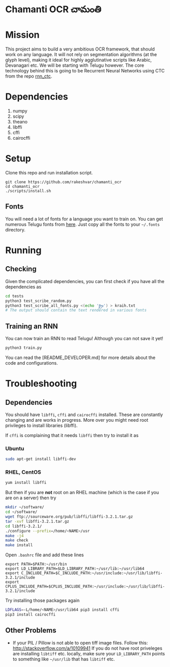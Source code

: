 # Chamanti OCR చామంతి

# Mission
This project aims to build a very ambitious OCR framework, that should work on any language.
It will not rely on segmentation algorithms (at the glyph level), making it ideal for highly
agglutinative scripts like Arabic, Devanagari etc. We will be starting with Telugu however.
The core technology behind this is going to be Recurrent Neural Networks using CTC from
the repo [rnn_ctc](https://github.com/rakeshvar/rnn_ctc).

# Dependencies
1. numpy
1. scipy
2. theano
3. libffi
4. cffi
5. cairocffi

# Setup

Clone this repo and run installation script.

```
git clone https://github.com/rakeshvar/chamanti_ocr
cd chamanti_ocr
./scripts/install.sh
```

## Fonts
You will need a lot of fonts for a language you want to train on.
You can get numerous Telugu fonts from [here](https://github.com/TeluguOCR/Fonts).
Just copy all the fonts to your `~/.fonts` directory.

# Running

## Checking
Given the complicated dependencies, you can first check if you have all the dependencies as

```sh
cd tests
python3 test_scribe_random.py
python3 test_scribe_all_fonts.py <(echo 'క్రైః') > kraih.txt
# The output should contain the text rendered in various fonts
```

## Training an RNN
You can now train an RNN to read Telugu! Although you can not save it yet!

```sh
python3 train.py
```

You can read the [README_DEVELOPER.md] for more details about the code and configurations.

# Troubleshooting

## Dependencies

You should have `libffi`, `cffi` and `cairocffi` installed.
These are constantly changing and are works in progress.
More over you might need root privileges to install libraries (libffi).

If `cffi` is complaining that it needs `libffi` then try to install it as

### Ubuntu

```sh
sudo apt-get install libffi-dev
```

### RHEL, CentOS

```sh
yum install libffi
```

But then if you are **not** root on an RHEL machine (which is the case if you are on a server) then
try

```sh
mkdir ~/software/
cd ~/software/
wget ftp://sourceware.org/pub/libffi/libffi-3.2.1.tar.gz
tar -xvf libffi-3.2.1.tar.gz
cd libffi-3.2.1/
./configure --prefix=/home/<NAME>/usr
make -j4
make check
make install
```

Open `.bashrc` file and add these lines

```
export PATH=$PATH:~/usr/bin
export LD_LIBRARY_PATH=$LD_LIBRARY_PATH:~/usr/lib:~/usr/lib64
export C_INCLUDE_PATH=$C_INCLUDE_PATH:~/usr/include:~/usr/lib/libffi-3.2.1/include
export CPLUS_INCLUDE_PATH=$CPLUS_INCLUDE_PATH:~/usr/include:~/usr/lib/libffi-3.2.1/include
```

Try installing those packages again

```sh
LDFLAGS=-L/home/<NAME>/usr/lib64 pip3 install cffi
pip3 install cairocffi
```

## Other Problems
* If your PIL / Pillow is not able to open tiff image files.
Follow this: http://stackoverflow.com/a/10109941
If you do not have root priveleges are installing `libtiff` etc. locally,
make sure your `LD_LIBRARY_PATH` points to something like `~/usr/lib` that has `libtiff` etc.
